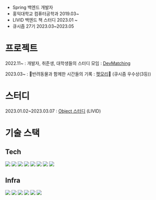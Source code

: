
* Spring 백엔드 개발자
* 홍익대학교 컴퓨터공학과 2019.03~
* LIVID 백엔드 책 스터디 2023.01 ~
* 큐시즘 27기 2023.03~2023.05


# 프로젝트

2022.11~ : 개발자, 취준생, 대학생들의 스터디 모임 : [DevMatching](https://github.com/radar19/DevMatching)

2023.03~ : 🐶반려동물과 함께한 시간들의 기록 : [펫모리](https://github.com/KUSITMS-27th-TEAM3/BackEnd)🐶 (큐시즘 우수상(3등))

# 스터디

2023.01.02~2023.03.07 : [Object 스터디](https://github.com/Learning-Is-Vital-In-Development/23-1-Objects) (LIVID)


# 기술 스택

## Tech

<img src="https://img.shields.io/badge/java-6DB33F?style=flat-square&logo=java&logoColor=white"/></a>
<img src="https://img.shields.io/badge/Spring-6DB33F?style=flat-square&logo=Spring&logoColor=white"/></a>
<img src="https://img.shields.io/badge/SpringJpa-6DB33F?style=flat-square&logo=Spring&logoColor=white"/></a>
<img src="https://img.shields.io/badge/springsecurity-6DB33F?style=flat-square&logo=springsecurity&logoColor=white"/></a>
<img src="https://img.shields.io/badge/jsonwebtokens-000000?style=flat-square&logo=jsonwebtokens&logoColor=white"/></a>
<img src="https://img.shields.io/badge/auth0-EB5424?style=flat-square&logo=auth0&logoColor=white"/></a>
<img src="https://img.shields.io/badge/mysql-4479A1?style=flat-square&logo=mysql&logoColor=white"/></a>
<img src="https://img.shields.io/badge/redis-DC382D?style=flat-square&logo=redis&logoColor=white"/></a>

## Infra

<img src="https://img.shields.io/badge/amazonec2-FF9900?style=flat-square&logo=amazonec2&logoColor=white"/></a>
<img src="https://img.shields.io/badge/amazonrds-527FFF?style=flat-square&logo=amazonrds&logoColor=white"/></a>
<img src="https://img.shields.io/badge/amazons3-569A31?style=flat-square&logo=amazons3&logoColor=white"/></a>
<img src="https://img.shields.io/badge/docker-2496ED?style=flat-square&logo=docker&logoColor=white"/></a>
<img src="https://img.shields.io/badge/github-181717?style=flat-square&logo=github&logoColor=white"/></a>
<img src="https://img.shields.io/badge/githubactions-2088FF?style=flat-square&logo=dogithubactionscker&logoColor=white"/></a>



